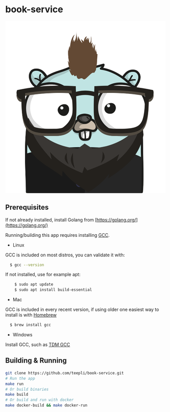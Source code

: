 # book-service
![gopher](gopher.png)
## Prerequisites
If not already installed, install Golang from [https://golang.org/](https://golang.org/)


Running/building this app requires installing [GCC](https://gcc.gnu.org/).

* Linux

GCC is included on most distros, you can validate it with:
  ```sh
    $ gcc --version
  ```
If not installed, use for example apt:
```sh
    $ sudo apt update
    $ sudo apt install build-essential
  ```

* Mac

GCC is included in every recent version, if using older one easiest way to install is with [Homebrew](https://brew.sh/)
  ```sh
    $ brew install gcc
  ```

* Windows

Install GCC, such as [TDM GCC](https://jmeubank.github.io/tdm-gcc/download/)

## Building & Running

  ```sh
  git clone https://github.com/teepli/book-service.git
  # Run the app
  make run
  # Or build binaries
  make build
  # Or build and run with docker
  make docker-build && make docker-run
  ```
